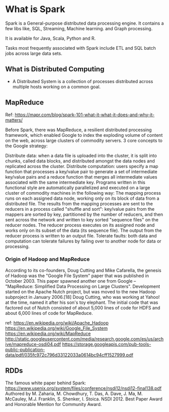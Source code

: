 # What is Spark

Spark is a General-purpose distributed data processing engine. It contains a few libs like, SQL, Streaming, Machine learning. and Graph processing.

It is available for Java, Scala, Python and R.

Tasks most frequently associated with Spark include ETL and SQL batch jobs across large data sets.

## What is Distributed Computing

* A Distributed System is a collection of processes distributed across multiple hosts working on a common goal.

## MapReduce

Ref: https://mapr.com/blog/spark-101-what-it-what-it-does-and-why-it-matters/

Before Spark, there was MapReduce, a resilient distributed processing framework, which enabled Google to index the exploding volume of content on the web, across large clusters of commodity servers.
3 core concepts to the Google strategy:

Distribute data: when a data file is uploaded into the cluster, it is split into chunks, called data blocks, and distributed amongst the data nodes and replicated across the cluster.
Distribute computation: users specify a map function that processes a key/value pair to generate a set of intermediate key/value pairs and a reduce function that merges all intermediate values associated with the same intermediate key. Programs written in this functional style are automatically parallelized and executed on a large cluster of commodity machines in the following way:
The mapping process runs on each assigned data node, working only on its block of data from a distributed file.
The results from the mapping processes are sent to the reducers in a process called "shuffle and sort": key/value pairs from the mappers are sorted by key, partitioned by the number of reducers, and then sent across the network and written to key sorted "sequence files" on the reducer nodes.
The reducer process executes on its assigned node and works only on its subset of the data (its sequence file). The output from the reducer process is written to an output file.
Tolerate faults: both data and computation can tolerate failures by failing over to another node for data or processing.

### Origin of Hadoop and MapReduce

According to its co-founders, Doug Cutting and Mike Cafarella, the genesis of Hadoop was the "Google File System" paper that was published in October 2003. This paper spawned another one from Google – "MapReduce: Simplified Data Processing on Large Clusters". Development started on the Apache Nutch project, but was moved to the new Hadoop subproject in January 2006.[18] Doug Cutting, who was working at Yahoo! at the time, named it after his son's toy elephant. The initial code that was factored out of Nutch consisted of about 5,000 lines of code for HDFS and about 6,000 lines of code for MapReduce.

ref:  https://en.wikipedia.org/wiki/Apache_Hadoop
https://en.wikipedia.org/wiki/Google_File_System
https://en.wikipedia.org/wiki/MapReduce
http://static.googleusercontent.com/media/research.google.com/es/us/archive/mapreduce-osdi04.pdf
https://storage.googleapis.com/pub-tools-public-publication-data/pdf/035fc972c796d33122033a0614bc94cff1527999.pdf

## RDDs

The famous white paper behind Spark:
https://www.usenix.org/system/files/conference/nsdi12/nsdi12-final138.pdf
Authored by M. Zaharia, M. Chowdhury, T. Das, A. Dave, J. Ma, M. McCauley, M.J. Franklin, S. Shenker, I. Stoica.
NSDI 2012. Best Paper Award and Honorable Mention for Community Award.
